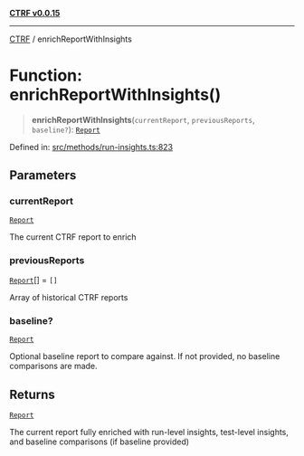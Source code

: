 [**CTRF v0.0.15**](../README.md)

***

[CTRF](../README.md) / enrichReportWithInsights

# Function: enrichReportWithInsights()

> **enrichReportWithInsights**(`currentReport`, `previousReports`, `baseline?`): [`Report`](../interfaces/Report.md)

Defined in: [src/methods/run-insights.ts:823](https://github.com/ctrf-io/ctrf-core-js/blob/main/src/methods/run-insights.ts#L823)

## Parameters

### currentReport

[`Report`](../interfaces/Report.md)

The current CTRF report to enrich

### previousReports

[`Report`](../interfaces/Report.md)[] = `[]`

Array of historical CTRF reports

### baseline?

[`Report`](../interfaces/Report.md)

Optional baseline report to compare against. If not provided, no baseline comparisons are made.

## Returns

[`Report`](../interfaces/Report.md)

The current report fully enriched with run-level insights, test-level insights, and baseline comparisons (if baseline provided)
